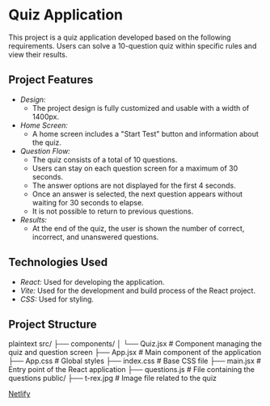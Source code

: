 # Quiz Application

This project is a quiz application developed based on the following requirements. Users can solve a 10-question quiz within specific rules and view their results.

## Project Features

- *Design:*
  - The project design is fully customized and usable with a width of 1400px.
- *Home Screen:*
  - A home screen includes a "Start Test" button and information about the quiz.
- *Question Flow:*
  - The quiz consists of a total of 10 questions.
  - Users can stay on each question screen for a maximum of 30 seconds.
  - The answer options are not displayed for the first 4 seconds.
  - Once an answer is selected, the next question appears without waiting for 30 seconds to elapse.
  - It is not possible to return to previous questions.
- *Results:*
  - At the end of the quiz, the user is shown the number of correct, incorrect, and unanswered questions.

## Technologies Used

- *React:* Used for developing the application.
- *Vite:* Used for the development and build process of the React project.
- *CSS:* Used for styling.

## Project Structure

plaintext
src/
├── components/
│   └── Quiz.jsx      # Component managing the quiz and question screen
├── App.jsx           # Main component of the application
├── App.css           # Global styles
├── index.css         # Base CSS file
├── main.jsx          # Entry point of the React application
├── questions.js      # File containing the questions
public/
├── t-rex.jpg         # Image file related to the quiz

[Netlify](https://questionappproject.netlify.app/)

